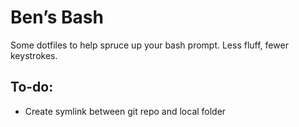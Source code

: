 # Ben’s Bash
 Some dotfiles to help spruce up your bash prompt. Less fluff, fewer keystrokes.

## To-do:
- Create symlink between git repo and local folder